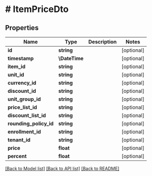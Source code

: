 # # ItemPriceDto

## Properties

Name | Type | Description | Notes
------------ | ------------- | ------------- | -------------
**id** | **string** |  | [optional]
**timestamp** | **\DateTime** |  | [optional]
**item_id** | **string** |  | [optional]
**unit_id** | **string** |  | [optional]
**currency_id** | **string** |  | [optional]
**discount_id** | **string** |  | [optional]
**unit_group_id** | **string** |  | [optional]
**price_list_id** | **string** |  | [optional]
**discount_list_id** | **string** |  | [optional]
**rounding_policy_id** | **string** |  | [optional]
**enrollment_id** | **string** |  | [optional]
**tenant_id** | **string** |  | [optional]
**price** | **float** |  | [optional]
**percent** | **float** |  | [optional]

[[Back to Model list]](../../README.md#models) [[Back to API list]](../../README.md#endpoints) [[Back to README]](../../README.md)
